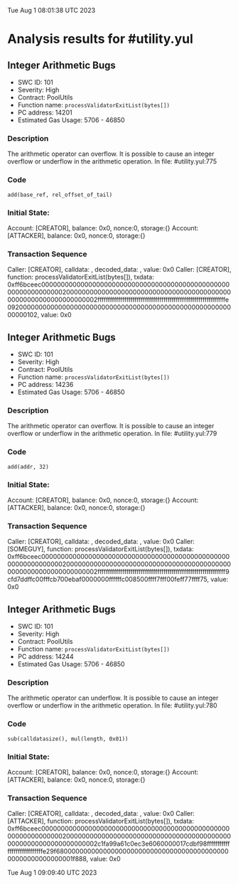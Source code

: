 Tue Aug  1 08:01:38 UTC 2023
# Analysis results for #utility.yul

## Integer Arithmetic Bugs
- SWC ID: 101
- Severity: High
- Contract: PoolUtils
- Function name: `processValidatorExitList(bytes[])`
- PC address: 14201
- Estimated Gas Usage: 5706 - 46850

### Description

The arithmetic operator can overflow.
It is possible to cause an integer overflow or underflow in the arithmetic operation.
In file: #utility.yul:775

### Code

```
add(base_ref, rel_offset_of_tail)
```

### Initial State:

Account: [CREATOR], balance: 0x0, nonce:0, storage:{}
Account: [ATTACKER], balance: 0x0, nonce:0, storage:{}

### Transaction Sequence

Caller: [CREATOR], calldata: , decoded_data: , value: 0x0
Caller: [CREATOR], function: processValidatorExitList(bytes[]), txdata: 0xff6bceec00000000000000000000000000000000000000000000000000000000000000200000000000000000000000000000000000000000000000000000000000000002ffffffffffffffffffffffffffffffffffffffffffffffffffffffffffffffe09200000000000000000000000000000000000000000000000000000000000102, value: 0x0


## Integer Arithmetic Bugs
- SWC ID: 101
- Severity: High
- Contract: PoolUtils
- Function name: `processValidatorExitList(bytes[])`
- PC address: 14236
- Estimated Gas Usage: 5706 - 46850

### Description

The arithmetic operator can overflow.
It is possible to cause an integer overflow or underflow in the arithmetic operation.
In file: #utility.yul:779

### Code

```
add(addr, 32)
```

### Initial State:

Account: [CREATOR], balance: 0x0, nonce:0, storage:{}
Account: [ATTACKER], balance: 0x0, nonce:0, storage:{}

### Transaction Sequence

Caller: [CREATOR], calldata: , decoded_data: , value: 0x0
Caller: [SOMEGUY], function: processValidatorExitList(bytes[]), txdata: 0xff6bceec00000000000000000000000000000000000000000000000000000000000000200000000000000000000000000000000000000000000000000000000000000002ffffffffffffffffffffffffffffffffffffffffffffffffffffffffffffff9cfd7ddffc00fffcb700ebaf0000000ffffffc008500ffff7fff00feff77ffff75, value: 0x0


## Integer Arithmetic Bugs
- SWC ID: 101
- Severity: High
- Contract: PoolUtils
- Function name: `processValidatorExitList(bytes[])`
- PC address: 14244
- Estimated Gas Usage: 5706 - 46850

### Description

The arithmetic operator can underflow.
It is possible to cause an integer overflow or underflow in the arithmetic operation.
In file: #utility.yul:780

### Code

```
sub(calldatasize(), mul(length, 0x01))
```

### Initial State:

Account: [CREATOR], balance: 0x0, nonce:0, storage:{}
Account: [ATTACKER], balance: 0x0, nonce:0, storage:{}

### Transaction Sequence

Caller: [CREATOR], calldata: , decoded_data: , value: 0x0
Caller: [ATTACKER], function: processValidatorExitList(bytes[]), txdata: 0xff6bceec00000000000000000000000000000000000000000000000000000000000000200000000000000000000000000000000000000000000000000000000000000002c1fa99a61c0ec3e6060000017cdbf98ffffffffffffffffffffffffffffe29f6800000000000000000000000000000000000000000000000000000000001f888, value: 0x0


Tue Aug  1 09:09:40 UTC 2023

